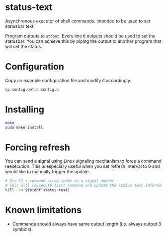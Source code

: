 # status-text
Asynchronous executor of shell commands. Intended to be used to set statusbar text.

Program outputs to `stdout`. Every line it outputs should be used to set the statusbar. You can achieve this by piping the output to another program that will set the status.

# Configuration

Copy an example configuration file and modify it accordingly.

```sh
cp config.def.h config.h
```

# Installing

```sh
make
sudo make install
```

# Forcing refresh
You can send a signal using Linux signaling mechanism to force a command reexecution. This is especially useful when you set refresh interval to 0 and would like to manually trigger the update.
```sh
# Use 34 + command array index as a signal number.
# This will reexecute first command and update the status text information.
kill -34 $(pidof status-text)
```

# Known limitations

* Commands should always have same output length (i.e. always output 3 symbols).
